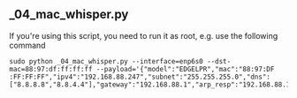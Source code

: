 ## _04_mac_whisper.py

If you're using this script, you need to run it as root, e.g. use the following command

```
sudo python _04_mac_whisper.py --interface=enp6s0 --dst-mac=88:97:df:ff:ff:ff --payload='{"model":"EDGELPR","mac":"88:97:DF
:FF:FF:FF","ipv4":"192.168.88.247","subnet":"255.255.255.0","dns":["8.8.8.8","8.8.4.4"],"gateway":"192.168.88.1","arp_resp":"192.168.88.169"}'
```